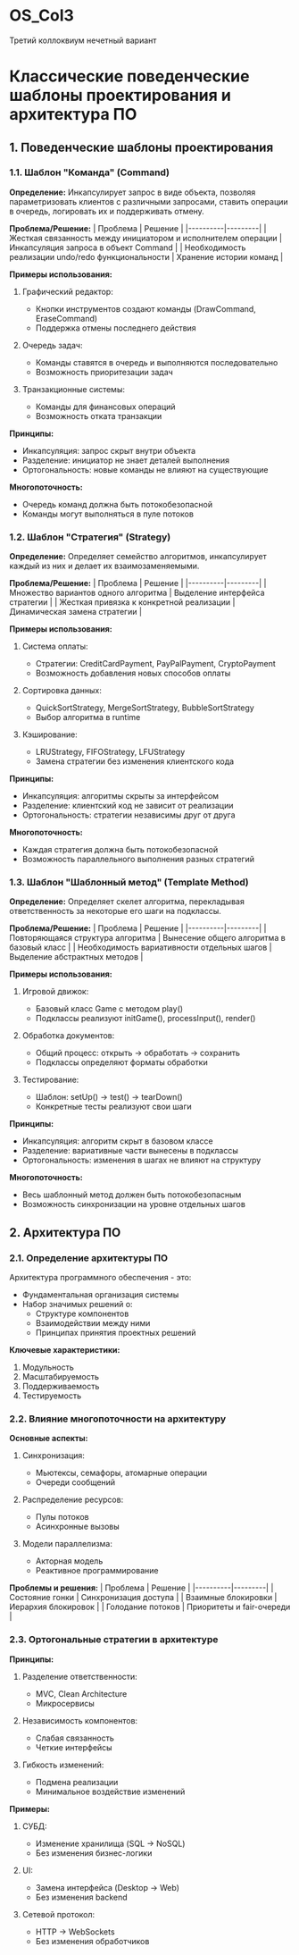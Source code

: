 # OS_Col3
Третий коллоквиум нечетный вариант

# Классические поведенческие шаблоны проектирования и архитектура ПО

## 1. Поведенческие шаблоны проектирования

### 1.1. Шаблон "Команда" (Command)

**Определение:**
Инкапсулирует запрос в виде объекта, позволяя параметризовать клиентов с различными запросами, ставить операции в очередь, логировать их и поддерживать отмену.

**Проблема/Решение:**
| Проблема | Решение |
|----------|---------|
| Жесткая связанность между инициатором и исполнителем операции | Инкапсуляция запроса в объект Command |
| Необходимость реализации undo/redo функциональности | Хранение истории команд |

**Примеры использования:**
1. Графический редактор:
   - Кнопки инструментов создают команды (DrawCommand, EraseCommand)
   - Поддержка отмены последнего действия

2. Очередь задач:
   - Команды ставятся в очередь и выполняются последовательно
   - Возможность приоритезации задач

3. Транзакционные системы:
   - Команды для финансовых операций
   - Возможность отката транзакции

**Принципы:**
- Инкапсуляция: запрос скрыт внутри объекта
- Разделение: инициатор не знает деталей выполнения
- Ортогональность: новые команды не влияют на существующие

**Многопоточность:**
- Очередь команд должна быть потокобезопасной
- Команды могут выполняться в пуле потоков

### 1.2. Шаблон "Стратегия" (Strategy)

**Определение:**
Определяет семейство алгоритмов, инкапсулирует каждый из них и делает их взаимозаменяемыми.

**Проблема/Решение:**
| Проблема | Решение |
|----------|---------|
| Множество вариантов одного алгоритма | Выделение интерфейса стратегии |
| Жесткая привязка к конкретной реализации | Динамическая замена стратегии |

**Примеры использования:**
1. Система оплаты:
   - Стратегии: CreditCardPayment, PayPalPayment, CryptoPayment
   - Возможность добавления новых способов оплаты

2. Сортировка данных:
   - QuickSortStrategy, MergeSortStrategy, BubbleSortStrategy
   - Выбор алгоритма в runtime

3. Кэширование:
   - LRUStrategy, FIFOStrategy, LFUStrategy
   - Замена стратегии без изменения клиентского кода

**Принципы:**
- Инкапсуляция: алгоритмы скрыты за интерфейсом
- Разделение: клиентский код не зависит от реализации
- Ортогональность: стратегии независимы друг от друга

**Многопоточность:**
- Каждая стратегия должна быть потокобезопасной
- Возможность параллельного выполнения разных стратегий

### 1.3. Шаблон "Шаблонный метод" (Template Method)

**Определение:**
Определяет скелет алгоритма, перекладывая ответственность за некоторые его шаги на подклассы.

**Проблема/Решение:**
| Проблема | Решение |
|----------|---------|
| Повторяющаяся структура алгоритма | Вынесение общего алгоритма в базовый класс |
| Необходимость вариативности отдельных шагов | Выделение абстрактных методов |

**Примеры использования:**
1. Игровой движок:
   - Базовый класс Game с методом play()
   - Подклассы реализуют initGame(), processInput(), render()

2. Обработка документов:
   - Общий процесс: открыть → обработать → сохранить
   - Подклассы определяют форматы обработки

3. Тестирование:
   - Шаблон: setUp() → test() → tearDown()
   - Конкретные тесты реализуют свои шаги

**Принципы:**
- Инкапсуляция: алгоритм скрыт в базовом классе
- Разделение: вариативные части вынесены в подклассы
- Ортогональность: изменения в шагах не влияют на структуру

**Многопоточность:**
- Весь шаблонный метод должен быть потокобезопасным
- Возможность синхронизации на уровне отдельных шагов

## 2. Архитектура ПО

### 2.1. Определение архитектуры ПО

Архитектура программного обеспечения - это:
- Фундаментальная организация системы
- Набор значимых решений о:
  * Структуре компонентов
  * Взаимодействии между ними
  * Принципах принятия проектных решений

**Ключевые характеристики:**
1. Модульность
2. Масштабируемость
3. Поддерживаемость
4. Тестируемость

### 2.2. Влияние многопоточности на архитектуру

**Основные аспекты:**
1. Синхронизация:
   - Мьютексы, семафоры, атомарные операции
   - Очереди сообщений

2. Распределение ресурсов:
   - Пулы потоков
   - Асинхронные вызовы

3. Модели параллелизма:
   - Акторная модель
   - Реактивное программирование


**Проблемы и решения:**
| Проблема | Решение |
|----------|---------|
| Состояние гонки | Синхронизация доступа |
| Взаимные блокировки | Иерархия блокировок |
| Голодание потоков | Приоритеты и fair-очереди |

### 2.3. Ортогональные стратегии в архитектуре

**Принципы:**
1. Разделение ответственности:
   - MVC, Clean Architecture
   - Микросервисы

2. Независимость компонентов:
   - Слабая связанность
   - Четкие интерфейсы

3. Гибкость изменений:
   - Подмена реализации
   - Минимальное воздействие изменений

**Примеры:**
1. СУБД:
   - Изменение хранилища (SQL → NoSQL)
   - Без изменения бизнес-логики

2. UI:
   - Замена интерфейса (Desktop → Web)
   - Без изменения backend

3. Сетевой протокол:
   - HTTP → WebSockets
   - Без изменения обработчиков
